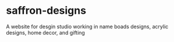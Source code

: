 # saffron-designs
A website for desgin studio working in  name boads designs, acrylic designs, home decor, and gifting
